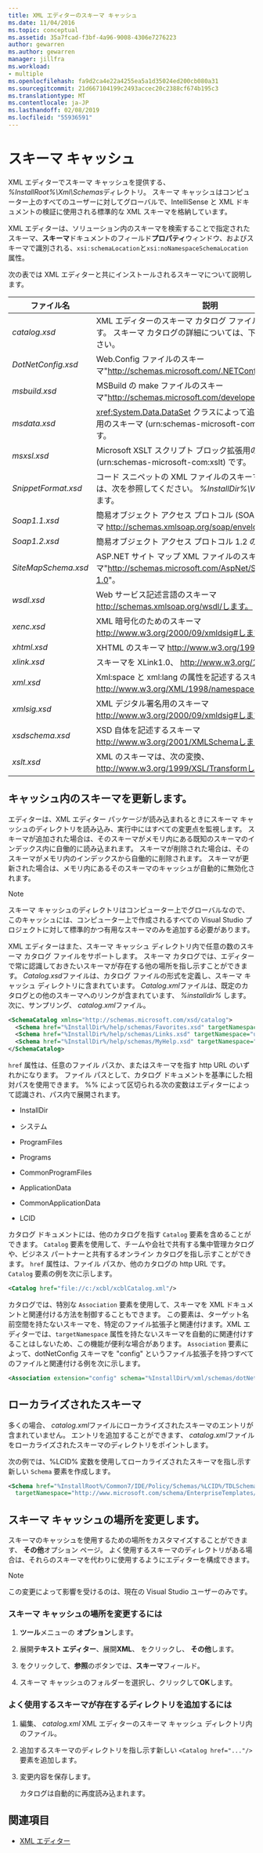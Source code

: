 ```yaml
---
title: XML エディターのスキーマ キャッシュ
ms.date: 11/04/2016
ms.topic: conceptual
ms.assetid: 35a7fcad-f3bf-4a96-9008-4306e7276223
author: gewarren
ms.author: gewarren
manager: jillfra
ms.workload:
- multiple
ms.openlocfilehash: fa9d2ca4e22a4255ea5a1d35024ed200cb080a31
ms.sourcegitcommit: 21d667104199c2493accec20c2388cf674b195c3
ms.translationtype: MT
ms.contentlocale: ja-JP
ms.lasthandoff: 02/08/2019
ms.locfileid: "55936591"
---
```

# <a name="schema-cache"></a>スキーマ キャッシュ

XML エディターでスキーマ キャッシュを提供する、 *%InstallRoot%\Xml\Schemas*ディレクトリ。 スキーマ キャッシュはコンピューター上のすべてのユーザーに対してグローバルで、IntelliSense と XML ドキュメントの検証に使用される標準的な XML スキーマを格納しています。

XML エディターは、ソリューション内のスキーマを検索することで指定されたスキーマ、**スキーマ**ドキュメントのフィールド**プロパティ**ウィンドウ、およびスキーマで識別される、`xsi:schemaLocation`と`xsi:noNamespaceSchemaLocation`属性。

次の表では XML エディターと共にインストールされるスキーマについて説明します。


| ファイル名 | 説明 |
|-| - |
| *catalog.xsd* | XML エディターのスキーマ カタログ ファイル用のスキーマです。 スキーマ カタログの詳細については、下記を参照してください。 |
| *DotNetConfig.xsd* | Web.Config ファイルのスキーマ"<http://schemas.microsoft.com/.NETConfiguration/v2.0>"。 |
| *msbuild.xsd* | MSBuild の make ファイルのスキーマ"<http://schemas.microsoft.com/developer/msbuild/2003>"。 |
| *msdata.xsd* | <xref:System.Data.DataSet> クラスによって追加される XSD 注釈用のスキーマ (urn:schemas-microsoft-com:xml-msdata) です。 |
| *msxsl.xsd* | Microsoft XSLT スクリプト ブロック拡張用のスキーマ (urn:schemas-microsoft-com:xslt) です。 |
| *SnippetFormat.xsd* | コード スニペットの XML ファイルのスキーマです。 例については、次を参照してください。 *%InstallDir%\VC#\Expansions*します。 |
| *Soap1.1.xsd* | 簡易オブジェクト アクセス プロトコル (SOAP) 1.1 でのスキーマ http://schemas.xmlsoap.org/soap/envelope/します。 |
| *Soap1.2.xsd* | 簡易オブジェクト アクセス プロトコル 1.2 のスキーマです。 |
| *SiteMapSchema.xsd* | ASP.NET サイト マップ XML ファイルのスキーマ"<http://schemas.microsoft.com/AspNet/SiteMap-File-1.0>"。 |
| *wsdl.xsd* | Web サービス記述言語のスキーマ http://schemas.xmlsoap.org/wsdl/します。 |
| *xenc.xsd* | XML 暗号化のためのスキーマ http://www.w3.org/2000/09/xmldsig#します。 |
| *xhtml.xsd* | XHTML のスキーマ http://www.w3.org/1999/xhtmlします。 |
| *xlink.xsd* | スキーマを XLink1.0、 http://www.w3.org/1999/xlinkします。 |
| *xml.xsd* | Xml:space と xml:lang の属性を記述するスキーマ http://www.w3.org/XML/1998/namespaceします。 |
| *xmlsig.xsd* | XML デジタル署名用のスキーマ http://www.w3.org/2000/09/xmldsig#します。 |
| *xsdschema.xsd* | XSD 自体を記述するスキーマ http://www.w3.org/2001/XMLSchemaします。 |
| *xslt.xsd* | XML のスキーマは、次の変換、 http://www.w3.org/1999/XSL/Transformします。 |

## <a name="update-schemas-in-the-cache"></a>キャッシュ内のスキーマを更新します。
 エディターは、XML エディター パッケージが読み込まれるときにスキーマ キャッシュのディレクトリを読み込み、実行中にはすべての変更点を監視します。 スキーマが追加された場合は、そのスキーマがメモリ内にある既知のスキーマのインデックス内に自働的に読み込まれます。 スキーマが削除された場合は、そのスキーマがメモリ内のインデックスから自働的に削除されます。 スキーマが更新された場合は、メモリ内にあるそのスキーマのキャッシュが自動的に無効化されます。

> [!NOTE]
> スキーマ キャッシュのディレクトリはコンピューター上でグローバルなので、このキャッシュには、コンピューター上で作成されるすべての Visual Studio プロジェクトに対して標準的かつ有用なスキーマのみを追加する必要があります。


 XML エディターはまた、スキーマ キャッシュ ディレクトリ内で任意の数のスキーマ カタログ ファイルをサポートします。 スキーマ カタログでは、エディターで常に認識しておきたいスキーマが存在する他の場所を指し示すことができます。 *Catalog.xsd*ファイルは、カタログ ファイルの形式を定義し、スキーマ キャッシュ ディレクトリに含まれています。 *Catalog.xml*ファイルは、既定のカタログとの他のスキーマへのリンクが含まれています、 *%installdir%* します。 次に、サンプリング、 *catalog.xml*ファイル。

```xml
<SchemaCatalog xmlns="http://schemas.microsoft.com/xsd/catalog">
  <Schema href="%InstallDir%/help/schemas/Favorites.xsd" targetNamespace="urn:Favorites-Schema"/>
  <Schema href="%InstallDir%/help/schemas/Links.xsd" targetNamespace="urn:Links-Schema"/>
  <Schema href="%InstallDir%/help/schemas/MyHelp.xsd" targetNamespace="urn:VSHelp-Schema"/>
</SchemaCatalog>
```

 `href` 属性は、任意のファイル パスか、またはスキーマを指す http URL のいずれかになります。 ファイル パスとして、カタログ ドキュメントを基準にした相対パスを使用できます。 %% によって区切られる次の変数はエディターによって認識され、パス内で展開されます。

-   InstallDir

-   システム

-   ProgramFiles

-   Programs

-   CommonProgramFiles

-   ApplicationData

-   CommonApplicationData

-   LCID

カタログ ドキュメントには、他のカタログを指す `Catalog` 要素を含めることができます。 `Catalog` 要素を使用して、チームや会社で共有する集中管理カタログや、ビジネス パートナーと共有するオンライン カタログを指し示すことができます。 `href` 属性は、ファイル パスか、他のカタログの http URL です。 `Catalog` 要素の例を次に示します。

```xml
<Catalog href="file://c:/xcbl/xcblCatalog.xml"/>
```

 カタログでは、特別な `Association` 要素を使用して、スキーマを XML ドキュメントと関連付ける方法を制御することもできます。 この要素は、ターゲット名前空間を持たないスキーマを、特定のファイル拡張子と関連付けます。XML エディターでは、`targetNamespace` 属性を持たないスキーマを自動的に関連付けすることはしないため、この機能が便利な場合があります。 `Association` 要素によって、dotNetConfig スキーマを "config" というファイル拡張子を持つすべてのファイルと関連付ける例を次に示します。

```xml
<Association extension="config" schema="%InstallDir%/xml/schemas/dotNetConfig.xsd"/>
```

## <a name="localized-schemas"></a>ローカライズされたスキーマ
 多くの場合、 *catalog.xml*ファイルにローカライズされたスキーマのエントリが含まれていません。 エントリを追加することができます、 *catalog.xml*ファイルをローカライズされたスキーマのディレクトリをポイントします。

 次の例では、%LCID% 変数を使用してローカライズされたスキーマを指し示す新しい `Schema` 要素を作成します。

```xml
<Schema href="%InstallRoot%/Common7/IDE/Policy/Schemas/%LCID%/TDLSchema.xsd"
  targetNamespace="http://www.microsoft.com/schema/EnterpriseTemplates/TDLSchema"/>
```

## <a name="change-the-location-of-the-schema-cache"></a>スキーマ キャッシュの場所を変更します。

スキーマのキャッシュを使用するための場所をカスタマイズすることができます、 **その他**オプション ページ。 よく使用するスキーマのディレクトリがある場合は、それらのスキーマを代わりに使用するようにエディターを構成できます。

> [!NOTE]
> この変更によって影響を受けるのは、現在の Visual Studio ユーザーのみです。

### <a name="to-change-the-schema-cache-location"></a>スキーマ キャッシュの場所を変更するには

1.  **ツール**メニューの **オプション**します。

2.  展開**テキスト エディター**、展開**XML**、 をクリックし、 **その他**します。

3.  をクリックして、**参照**のボタンでは、**スキーマ**フィールド。

4.  スキーマ キャッシュのフォルダーを選択し、クリックして**OK**します。

### <a name="to-add-another-directory-of-common-schemas"></a>よく使用するスキーマが存在するディレクトリを追加するには

1.  編集、 *catalog.xml* XML エディターのスキーマ キャッシュ ディレクトリ内のファイル。

2.  追加するスキーマのディレクトリを指し示す新しい `<Catalog href="..."/>` 要素を追加します。

3.  変更内容を保存します。

     カタログは自動的に再度読み込まれます。

## <a name="see-also"></a>関連項目

- [XML エディター](../xml-tools/xml-editor.md)